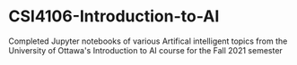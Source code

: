 # CSI4106-Introduction-to-AI
Completed Jupyter notebooks of various Artifical intelligent topics from the University of Ottawa's Introduction to AI course for the Fall 2021 semester 
